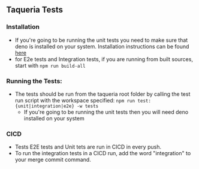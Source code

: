 ## Taqueria Tests

### Installation

- If you're going to be running the unit tests you need to make sure that deno is installed on your system. Installation instructions can be found [here](https://deno.land/manual@v1.18.2/getting_started/installation)
- for E2e tests and Integration tests, if you are running from built sources, start with `npm run build-all`

### Running the Tests:
- The tests should be run from the taqueria root folder by calling the test run script with the workspace specified: `npm run test:{unit|integration|e2e} -w tests`
    - If you're going to be running the unit tests then you will need deno installed on your system

### CICD
- Tests E2E tests and Unit tets are run in CICD in every push. 
- To run the integration tests in a CICD run, add the word "integration" to your merge commit command.
```